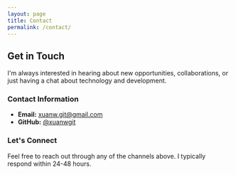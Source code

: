 ```yaml
---
layout: page
title: Contact
permalink: /contact/
---
```


## Get in Touch

I'm always interested in hearing about new opportunities, collaborations, or just having a chat about technology and development.

### Contact Information

- **Email:** [xuanw.git@gmail.com](mailto:xuanw.git@gmail.com)
- **GitHub:** [@xuanwgit](https://github.com/xuanwgit)
<!-- Add more contact methods as needed -->
<!-- - **LinkedIn:** [Your LinkedIn Profile](YOUR_LINKEDIN_URL) -->
<!-- - **Twitter:** [@YourTwitter](YOUR_TWITTER_URL) -->

### Let's Connect

Feel free to reach out through any of the channels above. I typically respond within 24-48 hours. 